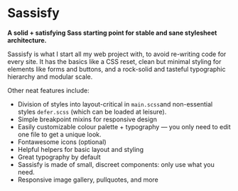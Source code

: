 # Sassisfy

**A solid + satisfying Sass starting point for stable and sane stylesheet architecture.**

Sassisfy is what I start all my web project with, to avoid re-writing code for every site. It has the basics like a CSS reset, clean but minimal styling for elements like forms and buttons, and a rock-solid and tasteful typographic hierarchy and modular scale.

Other neat features include:

- Division of styles into layout-critical in `main.scss`and non-essential styles `defer.scss` (which can be loaded at leisure).
- Simple breakpoint mixins for responsive design
- Easily customizable colour palette + typography — you only need to edit one file to get a unique look.
- Fontawesome icons (optional)
- Helpful helpers for basic layout and styling
- Great typography by default
- Sassisfy is made of small, discreet components: only use what you need.
- Responsive image gallery, pullquotes, and more
